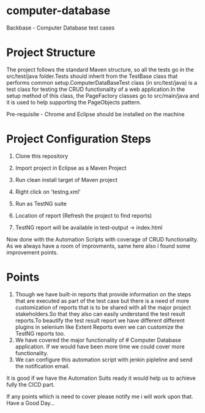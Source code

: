 # computer-database
Backbase - Computer Database test cases

# Project Structure

The project follows the standard Maven structure, so all the tests go in the src/test/java folder.Tests should inherit from the TestBase class that performs common setup.ComputerDataBaseTest class (in src/test/java) is a test class for testing the CRUD functionality of a web application.In the setup method of this class, the PageFactory classes go to src/main/java and it is used to help supporting the PageObjects pattern.

Pre-requisite - Chrome and Eclipse should be installed on the machine

# Project Configuration Steps

1. Clone this repository

2. Import project in Eclipse as a Maven Project

3. Run clean install target of Maven project

4. Right click on 'testng.xml'

5. Run as TestNG suite

6. Location of report (Refresh the project to find reports)

7. TestNG report will be available in test-output -> index.html

Now done with the Automation Scripts with coverage of CRUD functionality. As we always have a room of improvments, same here also i found some improvement points.
# Points
1. Though we have built-in reports that provide information on the steps that are executed as part of the test case but there is a need of more customization of reports that is to be shared with all the major project stakeholders.So that they also can easily understand the test result reports.To beautify the test result report we have different different plugins in selenium like Extent Reports even we can customize the TestNG reports too.
2. We have covered the major functionality of # Computer Database application. If we would have been more time we could cover more functionality.
3. We can configure this automation script with jenkin pipleline and send the notification email.

It is good if we have the Automation Suits ready it would help us to achieve fully the CICD part.

If any points which is need to cover please notify me i will work upon that.
Have a Good Day...




